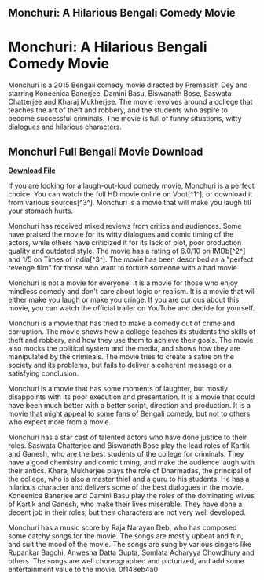 ## Monchuri: A Hilarious Bengali Comedy Movie

  
# Monchuri: A Hilarious Bengali Comedy Movie
 
Monchuri is a 2015 Bengali comedy movie directed by Premasish Dey and starring Koneenica Banerjee, Damini Basu, Biswanath Bose, Saswata Chatterjee and Kharaj Mukherjee. The movie revolves around a college that teaches the art of theft and robbery, and the students who aspire to become successful criminals. The movie is full of funny situations, witty dialogues and hilarious characters.
 
## Monchuri Full Bengali Movie Download


[**Download File**](https://www.google.com/url?q=https%3A%2F%2Furllio.com%2F2tLoiM&sa=D&sntz=1&usg=AOvVaw2s3mmpAwMUrYn8Cji9O9L1)

 
If you are looking for a laugh-out-loud comedy movie, Monchuri is a perfect choice. You can watch the full HD movie online on Voot[^1^], or download it from various sources[^3^]. Monchuri is a movie that will make you laugh till your stomach hurts.

Monchuri has received mixed reviews from critics and audiences. Some have praised the movie for its witty dialogues and comic timing of the actors, while others have criticized it for its lack of plot, poor production quality and outdated style. The movie has a rating of 6.0/10 on IMDb[^2^] and 1/5 on Times of India[^3^]. The movie has been described as a "perfect revenge film" for those who want to torture someone with a bad movie.
 
Monchuri is not a movie for everyone. It is a movie for those who enjoy mindless comedy and don't care about logic or realism. It is a movie that will either make you laugh or make you cringe. If you are curious about this movie, you can watch the official trailer on YouTube and decide for yourself.

Monchuri is a movie that has tried to make a comedy out of crime and corruption. The movie shows how a college teaches its students the skills of theft and robbery, and how they use them to achieve their goals. The movie also mocks the political system and the media, and shows how they are manipulated by the criminals. The movie tries to create a satire on the society and its problems, but fails to deliver a coherent message or a satisfying conclusion.
 
Monchuri is a movie that has some moments of laughter, but mostly disappoints with its poor execution and presentation. It is a movie that could have been much better with a better script, direction and production. It is a movie that might appeal to some fans of Bengali comedy, but not to others who expect more from a movie.

Monchuri has a star cast of talented actors who have done justice to their roles. Saswata Chatterjee and Biswanath Bose play the lead roles of Kartik and Ganesh, who are the best students of the college for criminals. They have a good chemistry and comic timing, and make the audience laugh with their antics. Kharaj Mukherjee plays the role of Dharmadas, the principal of the college, who is also a master thief and a guru to his students. He has a hilarious character and delivers some of the best dialogues in the movie. Koneenica Banerjee and Damini Basu play the roles of the dominating wives of Kartik and Ganesh, who make their lives miserable. They have done a decent job in their roles, but their characters are not very well developed.
 
Monchuri has a music score by Raja Narayan Deb, who has composed some catchy songs for the movie. The songs are mostly upbeat and fun, and suit the mood of the movie. The songs are sung by various singers like Rupankar Bagchi, Anwesha Datta Gupta, Somlata Acharyya Chowdhury and others. The songs are well choreographed and picturized, and add some entertainment value to the movie.
 0f148eb4a0
